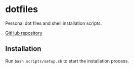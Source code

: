 # dotfiles

Personal dot files and shell installation scripts.

[GitHub repository](https://github.com/seanbuckley/dotfiles)

## Installation

Run `bash scripts/setup.sh` to start the installation process.

